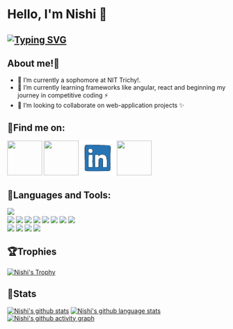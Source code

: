 # Hello, I'm Nishi :green_heart:

## [![Typing SVG](https://readme-typing-svg.herokuapp.com?size=20&lines=A+MERN+Stack+Developer;Coding+Enthusiast)](https://git.io/typing-svg)
 
 <p>
<!-- <img src="https://media.giphy.com/media/d7UEPE4Y8A3bozhMQ0/giphy.gif" width="250" height="250" align="right"> -->

## About me!:tada:
- 🔭 I’m currently a sophomore at NIT Trichy!.
- 🌱 I’m currently learning frameworks like angular, react and beginning my journey in competitive coding :zap:
- 👯 I’m looking to collaborate on web-application projects :sparkles:
 </p>

## 	:email:Find me on:


<p>
 <a href="http://bit.ly/nishihere19/"><img src="https://media.giphy.com/media/fCFjr9NimeUjN2f1mu/giphy.gif" width="80" height="80"></a>
 <a href="mailto:nishihere19@gmail.com"><img src="https://media.giphy.com/media/KxlbRn0HuTW7gZID83/giphy.gif" width="80" height="80"></a>
<a href="https://www.linkedin.com/in/nishihere19/"><img src="linkedin.gif" width="80" height="80"></a>
<a href="https://www.facebook.com/nishi.agrawal.75470316"><img src="https://media.giphy.com/media/Rla1ZjObhHhIBsaaF6/giphy.gif" width="80" height="80"></a>
</p>

## 	:ribbon:Languages and Tools:
<!--
<p>
<img src="https://media.giphy.com/media/XAxylRMCdpbEWUAvr8/giphy.gif" width="100" height="100"><img src="https://media.giphy.com/media/fsEaZldNC8A1PJ3mwp/giphy.gif" width="100" height="100"><img src="https://media.giphy.com/media/IdyAQJVN2kVPNUrojM/giphy.gif" width="100" height="100"><img src="https://media.giphy.com/media/eNAsjO55tPbgaor7ma/giphy.gif" width="100" height="100"><img src="https://media.giphy.com/media/ln7z2eWriiQAllfVcn/giphy.gif" width="100" height="100"><img src="https://media.giphy.com/media/kdFc8fubgS31b8DsVu/giphy.gif" width="100" height="100"><img src="https://media.giphy.com/media/wgFWLRiND4bkyYR4IN/giphy.gif" width="100" height="100"><img src="https://media.giphy.com/media/vISmwpBJUNYzukTnVx/giphy.gif" width="100" height="100"></p> -->
<div
    <img src="https://img.shields.io/badge/-C++-000000?&style=flat&logo=c%2B%2B&logoColor=0277BD" />
    <img src="https://img.shields.io/badge/-Python-000000?style=flat&logo=python&logoColorhalf=396E9B" /> <br>
    <img src="https://img.shields.io/badge/-HTML-000000?&style=flat&logo=html5"/>
    <img src="https://img.shields.io/badge/-CSS-000000?&style=flat&logo=css3&logoColor=42A5F5"/>
    <img src="https://img.shields.io/badge/-JavaScript-000000?style=flat&logo=javascript&logoColor=FFCA28" />
    <img src="https://img.shields.io/badge/-React-000000?style=flat&logo=react&logoColor=03AABF" />
    <img src="https://img.shields.io/badge/-Node.js-000000?&style=flat&logo=node.js&logoColor=8AC149"/>
    <img src="https://img.shields.io/badge/-NPM-000000?&style=flat&logo=npm&logoColor=CB3837"/>
    <img src="https://img.shields.io/badge/-MySQL-000000?style=flat&logo=mysql&logoColor=E6892E" />
    <img src="https://img.shields.io/badge/-MongoDB-000000?style=flat&logo=mongodb&logoColor=4AAA3C" /> <br>
    <img src="https://img.shields.io/badge/-git-000000?&style=flat&logo=git&logoColor=E64A19"/>
    <img src="https://img.shields.io/badge/-Gitpod-000000?style=flat&logo=gitpod&logoColor=29B4F4" />
    <img src="https://img.shields.io/badge/-Github-000000?style=flat&logo=github&logoColor=DEDEDF" />
    <img src="https://img.shields.io/badge/-vscode-000000?style=flat&logo=visual-studio-code&logoColor=2BA1F1" />
    </div>

## 	:trophy:Trophies
[![Nishi's Trophy](https://github-profile-trophy.vercel.app/?username=nishihere19&row=1&column=7&margin-w=5&no-frame=true&theme=dracula)](https://github-profile-trophy.vercel.app/?username=nishihere19&row=1&column=7&margin-w=5&no-frame=true&theme=dracula)

## :medal_sports:Stats
<!--
<p>
<img src="https://github-readme-stats.vercel.app/api?username=nishihere19&show_icons=true&theme=tokyonight" style="margin:4px"></p>
<p>
<img src="https://github-readme-stats.vercel.app/api/top-langs/?username=nishihere19&theme=tokyonight&count_private=true" style="margin:4px"></p> -->
[![Nishi's github stats](https://github-readme-stats.vercel.app/api?username=nishihere19&show_icons=true&theme=dracula)](https://github-readme-stats.vercel.app/api?username=nishihere19&show_icons=true&theme=dracula)
[![Nishi's github language stats](https://github-readme-stats.vercel.app/api/top-langs/?username=nishihere19&theme=dracula&count_private=true)](https://github-readme-stats.vercel.app/api/top-langs/?username=nishihere19&theme=dracula&count_private=true)
[![Nishi's github activity graph](https://activity-graph.herokuapp.com/graph?username=nishihere19&theme=dracula)](https://activity-graph.herokuapp.com/graph?username=nishihere19&theme=dracula)

